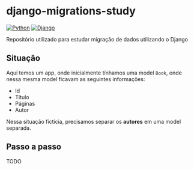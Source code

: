 # django-migrations-study

[![Python](https://img.shields.io/badge/python-%2314354C.svg?style=flat&logo=python&logoColor=white)](https://www.python.org/)
[![Django](https://img.shields.io/badge/django-%23092E20.svg?style=flat&logo=django&logoColor=white)](https://www.djangoproject.com/)

Repositório utilizado para estudar migração de dados utilizando o Django

## Situação

Aqui temos um app, onde inicialmente tínhamos uma model `Book`, onde nessa mesma model ficavam as seguintes informações:

- Id
- Título
- Páginas
- Autor

Nessa situação fictícia, precisamos separar os **autores** em uma model separada.

## Passo a passo

TODO

